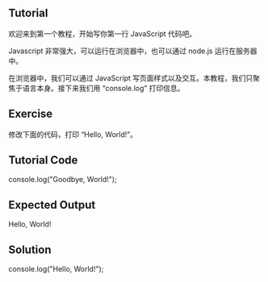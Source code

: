 Tutorial
--------

欢迎来到第一个教程，开始写你第一行 JavaScript 代码吧。

Javascript 非常强大，可以运行在浏览器中，也可以通过 node.js 运行在服务器中。

在浏览器中，我们可以通过 JavaScript 写页面样式以及交互。本教程，我们只聚焦于语言本身。接下来我们用 “console.log” 打印信息。

Exercise
--------

修改下面的代码，打印 “Hello, World!”。

Tutorial Code
-------------

console.log("Goodbye, World!");

Expected Output
---------------

Hello, World!

Solution
--------

console.log("Hello, World!");
